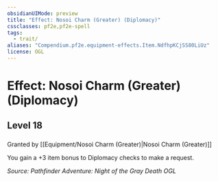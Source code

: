 ```yaml
---
obsidianUIMode: preview
title: "Effect: Nosoi Charm (Greater) (Diplomacy)"
cssclasses: pf2e,pf2e-spell
tags:
  - trait/
aliases: "Compendium.pf2e.equipment-effects.Item.NdfhpKCjSS80LiUz"
license: OGL
---
```

# Effect: Nosoi Charm (Greater) (Diplomacy)
## Level 18
### 






Granted by [[Equipment/Nosoi Charm (Greater)|Nosoi Charm (Greater)]]

You gain a +3 item bonus to Diplomacy checks to make a request.

*Source: Pathfinder Adventure: Night of the Gray Death*
*OGL*